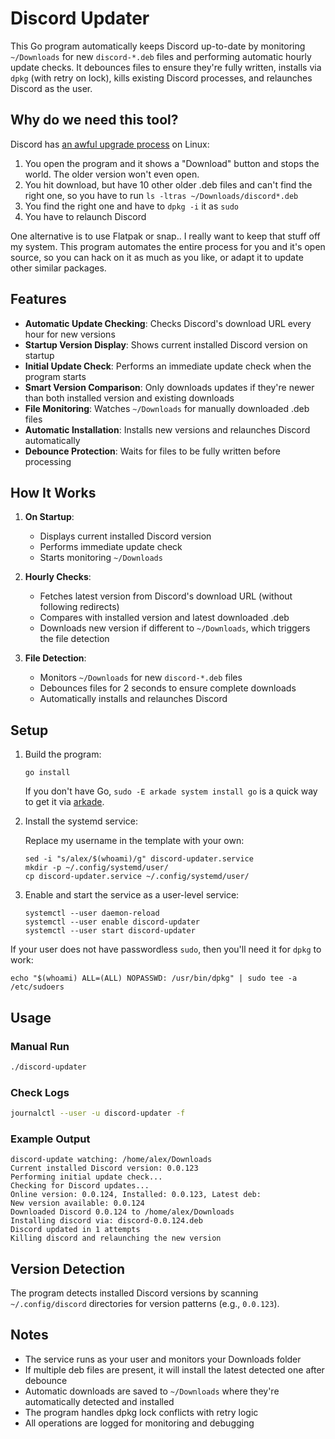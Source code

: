 # Discord Updater

This Go program automatically keeps Discord up-to-date by monitoring `~/Downloads` for new `discord-*.deb` files and performing automatic hourly update checks. It debounces files to ensure they're fully written, installs via `dpkg` (with retry on lock), kills existing Discord processes, and relaunches Discord as the user.

## Why do we need this tool?

Discord has [an awful upgrade process](https://x.com/alexellisuk/status/1968230950342652296) on Linux:

1. You open the program and it shows a "Download" button and stops the world. The older version won't even open.
2. You hit download, but have 10 other older .deb files and can't find the right one, so you have to run `ls -ltras ~/Downloads/discord*.deb`
3. You find the right one and have to `dpkg -i` it as `sudo`
4. You have to relaunch Discord

One alternative is to use Flatpak or snap.. I really want to keep that stuff off my system. This program automates the entire process for you and it's open source, so you can hack on it as much as you like, or adapt it to update other similar packages.

## Features

- **Automatic Update Checking**: Checks Discord's download URL every hour for new versions
- **Startup Version Display**: Shows current installed Discord version on startup
- **Initial Update Check**: Performs an immediate update check when the program starts
- **Smart Version Comparison**: Only downloads updates if they're newer than both installed version and existing downloads
- **File Monitoring**: Watches `~/Downloads` for manually downloaded .deb files
- **Automatic Installation**: Installs new versions and relaunches Discord automatically
- **Debounce Protection**: Waits for files to be fully written before processing

## How It Works

1. **On Startup**:
   - Displays current installed Discord version
   - Performs immediate update check
   - Starts monitoring `~/Downloads`

2. **Hourly Checks**:
   - Fetches latest version from Discord's download URL (without following redirects)
   - Compares with installed version and latest downloaded .deb
   - Downloads new version if different to `~/Downloads`, which triggers the file detection

3. **File Detection**:
   - Monitors `~/Downloads` for new `discord-*.deb` files
   - Debounces files for 2 seconds to ensure complete downloads
   - Automatically installs and relaunches Discord

## Setup

1. Build the program:
   ```
   go install
   ```

   If you don't have Go, `sudo -E arkade system install go` is a quick way to get it via [arkade](https://arkade.dev).

2. Install the systemd service:

   Replace my username in the template with your own:

   ```
   sed -i "s/alex/$(whoami)/g" discord-updater.service
   mkdir -p ~/.config/systemd/user/
   cp discord-updater.service ~/.config/systemd/user/
   ```

3. Enable and start the service as a user-level service:
   ```
   systemctl --user daemon-reload
   systemctl --user enable discord-updater
   systemctl --user start discord-updater
   ```

If your user does not have passwordless `sudo`, then you'll need it for `dpkg` to work:

```
echo "$(whoami) ALL=(ALL) NOPASSWD: /usr/bin/dpkg" | sudo tee -a /etc/sudoers
```

## Usage

### Manual Run
```bash
./discord-updater
```

### Check Logs

```bash
journalctl --user -u discord-updater -f
```

### Example Output

```
discord-update watching: /home/alex/Downloads
Current installed Discord version: 0.0.123
Performing initial update check...
Checking for Discord updates...
Online version: 0.0.124, Installed: 0.0.123, Latest deb:
New version available: 0.0.124
Downloaded Discord 0.0.124 to /home/alex/Downloads
Installing discord via: discord-0.0.124.deb
Discord updated in 1 attempts
Killing discord and relaunching the new version
```

## Version Detection

The program detects installed Discord versions by scanning `~/.config/discord` directories for version patterns (e.g., `0.0.123`).

## Notes

- The service runs as your user and monitors your Downloads folder
- If multiple deb files are present, it will install the latest detected one after debounce
- Automatic downloads are saved to `~/Downloads` where they're automatically detected and installed
- The program handles dpkg lock conflicts with retry logic
- All operations are logged for monitoring and debugging
